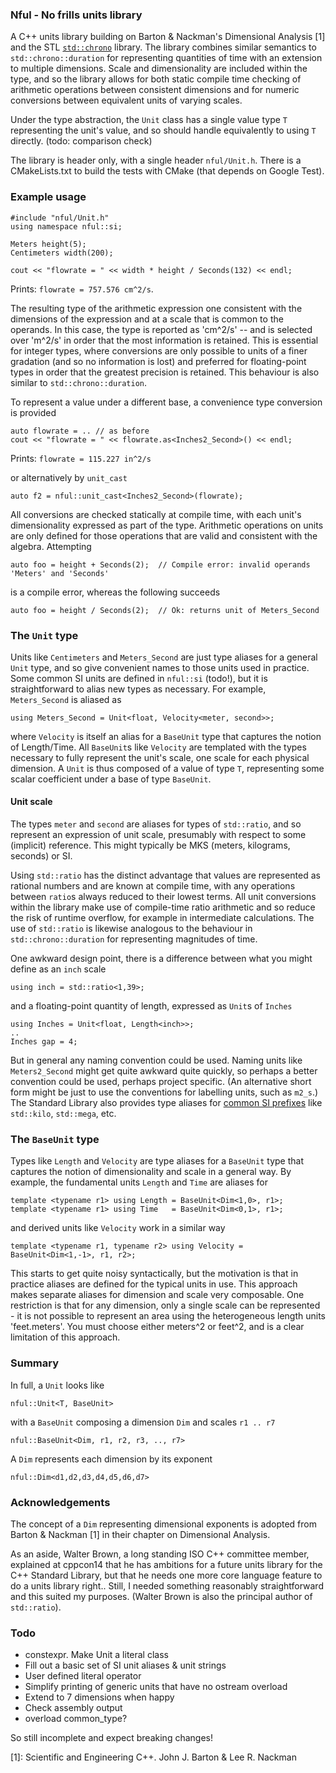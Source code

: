 
### Nful - No frills units library

A C++ units library building on Barton & Nackman's Dimensional Analysis [1] and the STL [`std::chrono`][a] library. The library combines similar semantics to `std::chrono::duration` for representing quantities of time with an extension to multiple dimensions.  Scale and dimensionality are included within the type, and so the library allows for both static compile time checking of arithmetic operations between consistent dimensions and for numeric conversions between equivalent units of varying scales.

Under the type abstraction, the `Unit` class has a single value type `T` representing the unit's value, and so should handle equivalently to using `T` directly. (todo: comparison check)

The library is header only, with a single header `nful/Unit.h`.  There is a CMakeLists.txt to build the tests with CMake (that depends on Google Test).

### Example usage

	#include "nful/Unit.h"
	using namespace nful::si;

	Meters height(5);
	Centimeters width(200);

	cout << "flowrate = " << width * height / Seconds(132) << endl;

Prints: `flowrate = 757.576 cm^2/s`.

The resulting type of the arithmetic expression one consistent with the dimensions of the expression and at a scale that is common to the operands. In this case, the type is reported as 'cm^2/s' -- and is selected over 'm^2/s' in order that the most information is retained. This is essential for integer types, where conversions are only possible to units of a finer gradation (and so no information is lost) and preferred for floating-point types in order that the greatest precision is retained. This behaviour is also similar to `std::chrono::duration`.

To represent a value under a different base, a convenience type conversion is provided

	auto flowrate = .. // as before
	cout << "flowrate = " << flowrate.as<Inches2_Second>() << endl;

Prints: `flowrate = 115.227 in^2/s`

or alternatively by `unit_cast`

    auto f2 = nful::unit_cast<Inches2_Second>(flowrate);

All conversions are checked statically at compile time, with each unit's dimensionality expressed as part of the type. Arithmetic operations on units are only defined for those operations that are valid and consistent with the algebra. Attempting

	auto foo = height + Seconds(2);  // Compile error: invalid operands 'Meters' and 'Seconds'

is a compile error, whereas the following succeeds

	auto foo = height / Seconds(2);  // Ok: returns unit of Meters_Second

### The `Unit` type

Units like `Centimeters` and `Meters_Second` are just type aliases for a general `Unit` type, and so give convenient names to those units used in practice. Some common SI units are defined in `nful::si` (todo!), but it is straightforward to alias new types as necessary.  For example, `Meters_Second` is aliased as

	using Meters_Second = Unit<float, Velocity<meter, second>>;

where `Velocity` is itself an alias for a `BaseUnit` type that captures the notion of Length/Time.  All `BaseUnit`s like `Velocity` are templated with the types necessary to fully represent the unit's scale, one scale for each physical dimension. A `Unit` is thus composed of a value of type `T`, representing some scalar coefficient under a base of type `BaseUnit`.

#### Unit scale

The types `meter` and `second` are aliases for types of `std::ratio`, and so represent an expression of unit scale, presumably with respect to some (implicit) reference. This might typically be MKS (meters, kilograms, seconds) or SI.

Using `std::ratio` has the distinct advantage that values are represented as rational numbers and are known at compile time, with any operations between `ratio`s always reduced to their lowest terms. All unit conversions within the library make use of compile-time ratio arithmetic and so reduce the risk of runtime overflow, for example in intermediate calculations. The use of `std::ratio` is likewise analogous to the behaviour in `std::chrono::duration` for representing magnitudes of time.

One awkward design point, there is a difference between what you might define as an `inch` scale

	using inch = std::ratio<1,39>;

and a floating-point quantity of length, expressed as `Unit`s of `Inches`

	using Inches = Unit<float, Length<inch>>;
    ..
	Inches gap = 4;

But in general any naming convention could be used. Naming units like `Meters2_Second` might get quite awkward quite quickly, so perhaps a better convention could be used, perhaps project specific.  (An alternative short form might be just to use the conventions for labelling units, such as `m2_s`.) The Standard Library also provides type aliases for [common SI prefixes][b] like `std::kilo`, `std::mega`, etc.

### The `BaseUnit` type

Types like `Length` and `Velocity` are type aliases for a `BaseUnit` type that captures the notion of dimensionality and scale in a general way. By example, the fundamental units `Length` and `Time` are aliases for

	template <typename r1> using Length = BaseUnit<Dim<1,0>, r1>;
	template <typename r1> using Time   = BaseUnit<Dim<0,1>, r1>;

and derived units like `Velocity` work in a similar way

	template <typename r1, typename r2> using Velocity = BaseUnit<Dim<1,-1>, r1, r2>;

This starts to get quite noisy syntactically, but the motivation is that in practice aliases are defined for the typical units in use. This approach makes separate aliases for dimension and scale very composable. One restriction is that for any dimension, only a single scale can be represented - it is not possible to represent an area using the heterogeneous length units 'feet.meters'. You must choose either meters^2 or feet^2, and is a clear limitation of this approach.

### Summary

In full, a `Unit` looks like

	nful::Unit<T, BaseUnit>

with a `BaseUnit` composing a dimension `Dim` and scales `r1 .. r7`

	nful::BaseUnit<Dim, r1, r2, r3, .., r7>

A `Dim` represents each dimension by its exponent

    nful::Dim<d1,d2,d3,d4,d5,d6,d7>

### Acknowledgements

The concept of a `Dim` representing dimensional exponents is adopted from Barton & Nackman [1] in their chapter on Dimensional Analysis.

As an aside, Walter Brown, a long standing ISO C++ committee member, explained at cppcon14 that he has ambitions for a future units library for the C++ Standard Library, but that he needs one more core language feature to do a units library right.. Still, I needed something reasonably straightforward and this suited my purposes. (Walter Brown is also the principal author of `std::ratio`).


### Todo

+ constexpr. Make Unit a literal class
+ Fill out a basic set of SI unit aliases & unit strings
+ User defined literal operator
+ Simplify printing of generic units that have no ostream overload
+ Extend to 7 dimensions when happy
+ Check assembly output
+ overload common_type?

So still incomplete and expect breaking changes!


[1]: Scientific and Engineering C++. John J. Barton & Lee R. Nackman

[a]: http://en.cppreference.com/w/cpp/chrono/duration
[b]: http://en.cppreference.com/w/cpp/numeric/ratio/ratio
